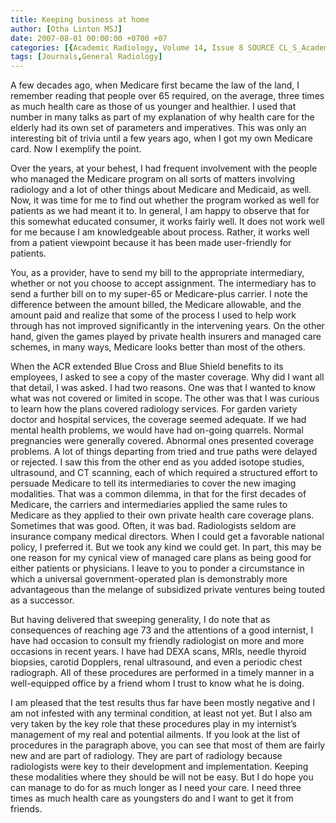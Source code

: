 ```yaml
---
title: Keeping business at home
author: [Otha Linton MSJ]
date: 2007-08-01 00:00:00 +0700 +07
categories: [{Academic Radiology, Volume 14, Issue 8 SOURCE CL_S_AcademicRadiologyVolume14Issue8 1}]
tags: [Journals,General Radiology]
---
```

A few decades ago, when Medicare first became the law of the land, I remember reading that people over 65 required, on the average, three times as much health care as those of us younger and healthier. I used that number in many talks as part of my explanation of why health care for the elderly had its own set of parameters and imperatives. This was only an interesting bit of trivia until a few years ago, when I got my own Medicare card. Now I exemplify the point.

Over the years, at your behest, I had frequent involvement with the people who managed the Medicare program on all sorts of matters involving radiology and a lot of other things about Medicare and Medicaid, as well. Now, it was time for me to find out whether the program worked as well for patients as we had meant it to. In general, I am happy to observe that for this somewhat educated consumer, it works fairly well. It does not work well for me because I am knowledgeable about process. Rather, it works well from a patient viewpoint because it has been made user-friendly for patients.

You, as a provider, have to send my bill to the appropriate intermediary, whether or not you choose to accept assignment. The intermediary has to send a further bill on to my super-65 or Medicare-plus carrier. I note the difference between the amount billed, the Medicare allowable, and the amount paid and realize that some of the process I used to help work through has not improved significantly in the intervening years. On the other hand, given the games played by private health insurers and managed care schemes, in many ways, Medicare looks better than most of the others.

When the ACR extended Blue Cross and Blue Shield benefits to its employees, I asked to see a copy of the master coverage. Why did I want all that detail, I was asked. I had two reasons. One was that I wanted to know what was not covered or limited in scope. The other was that I was curious to learn how the plans covered radiology services. For garden variety doctor and hospital services, the coverage seemed adequate. If we had mental health problems, we would have had on-going quarrels. Normal pregnancies were generally covered. Abnormal ones presented coverage problems. A lot of things departing from tried and true paths were delayed or rejected. I saw this from the other end as you added isotope studies, ultrasound, and CT scanning, each of which required a structured effort to persuade Medicare to tell its intermediaries to cover the new imaging modalities. That was a common dilemma, in that for the first decades of Medicare, the carriers and intermediaries applied the same rules to Medicare as they applied to their own private health care coverage plans. Sometimes that was good. Often, it was bad. Radiologists seldom are insurance company medical directors. When I could get a favorable national policy, I preferred it. But we took any kind we could get. In part, this may be one reason for my cynical view of managed care plans as being good for either patients or physicians. I leave to you to ponder a circumstance in which a universal government-operated plan is demonstrably more advantageous than the melange of subsidized private ventures being touted as a successor.

But having delivered that sweeping generality, I do note that as consequences of reaching age 73 and the attentions of a good internist, I have had occasion to consult my friendly radiologist on more and more occasions in recent years. I have had DEXA scans, MRIs, needle thyroid biopsies, carotid Dopplers, renal ultrasound, and even a periodic chest radiograph. All of these procedures are performed in a timely manner in a well-equipped office by a friend whom I trust to know what he is doing.

I am pleased that the test results thus far have been mostly negative and I am not infested with any terminal condition, at least not yet. But I also am very taken by the key role that these procedures play in my internist’s management of my real and potential ailments. If you look at the list of procedures in the paragraph above, you can see that most of them are fairly new and are part of radiology. They are part of radiology because radiologists were key to their development and implementation. Keeping these modalities where they should be will not be easy. But I do hope you can manage to do for as much longer as I need your care. I need three times as much health care as youngsters do and I want to get it from friends.